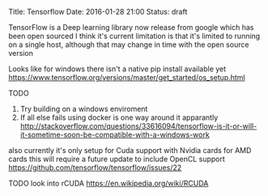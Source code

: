 Title: Tensorflow
Date: 2016-01-28 21:00
Status: draft

TensorFlow is a Deep learning library now release from google which has been open sourced
I think it's current limitation is that it's limited to running on a single host, although that may change in time with the open source version

Looks like for windows there isn't a native pip install available yet
https://www.tensorflow.org/versions/master/get_started/os_setup.html

TODO
1. Try building on a windows enviroment
2. If all else fails using docker is one way around it apparantly
http://stackoverflow.com/questions/33616094/tensorflow-is-it-or-will-it-sometime-soon-be-compatible-with-a-windows-work

also currently it's only setup for Cuda support with Nvidia cards
for AMD cards this will require a future update to include OpenCL support
https://github.com/tensorflow/tensorflow/issues/22

TODO look into rCUDA
https://en.wikipedia.org/wiki/RCUDA
